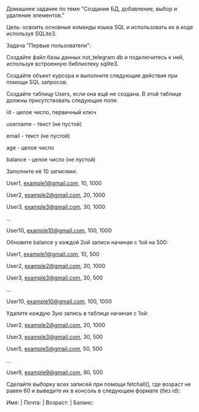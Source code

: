 Домашнее задание по теме "Создание БД, добавление, выбор и удаление элементов."

Цель: освоить основные команды языка SQL и использовать их в коде используя SQLite3.

Задача "Первые пользователи":

Создайте файл базы данных not_telegram.db и подключитесь к ней, используя встроенную библиотеку sqlite3.

Создайте объект курсора и выполните следующие действия при помощи SQL запросов:

Создайте таблицу Users, если она ещё не создана. В этой таблице должны присутствовать следующие поля:

id - целое число, первичный ключ

username - текст (не пустой)

email - текст (не пустой)

age - целое число

balance - целое число (не пустой)


Заполните её 10 записями:

User1, example1@gmail.com, 10, 1000

User2, example2@gmail.com, 20, 1000

User3, example3@gmail.com, 30, 1000

...

User10, example10@gmail.com, 100, 1000


Обновите balance у каждой 2ой записи начиная с 1ой на 500:

User1, example1@gmail.com, 10, 500

User2, example2@gmail.com, 20, 1000

User3, example3@gmail.com, 30, 500

...

User10, example10@gmail.com, 100, 1000


Удалите каждую 3ую запись в таблице начиная с 1ой:

User2, example2@gmail.com, 20, 1000

User3, example3@gmail.com, 30, 500

User5, example5@gmail.com, 50, 500

...

User9, example9@gmail.com, 90, 500


Сделайте выборку всех записей при помощи fetchall(), где возраст не равен 60 и выведите их в консоль в следующем формате (без id):

Имя: <username> | Почта: <email> | Возраст: <age> | Баланс: <balance>
